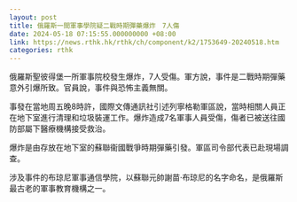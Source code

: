 ```yaml
---
layout: post
title: 俄羅斯一間軍事學院疑二戰時期彈藥爆炸　7人傷
date: 2024-05-18 07:15:55.000000000 +08:00
link: https://news.rthk.hk/rthk/ch/component/k2/1753649-20240518.htm
categories: rthk
---
```


俄羅斯聖彼得堡一所軍事院校發生爆炸，7人受傷。軍方說，事件是二戰時期彈藥意外引爆所致。官員說，事件與恐怖主義無關。

事發在當地周五晚8時許，國際文傳通訊社引述列寧格勒軍區說，當時相關人員正在地下室進行清理和垃圾裝運工作。爆炸造成7名軍事人員受傷，傷者已被送往國防部屬下醫療機構接受救治。

爆炸是由存放在地下室的蘇聯衞國戰爭時期彈藥引發。軍區司令部代表已赴現場調查。

涉及事件的布琼尼軍事通信學院，以蘇聯元帥謝苗·布琼尼的名字命名，是俄羅斯最古老的軍事教育機構之一。
